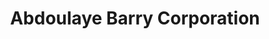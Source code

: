 ---
title: "Abdoulaye Barry Corporation"
url: /zwedru/abdoulaye-barry-corporation-dehsuah-street/
shop: electronics
---